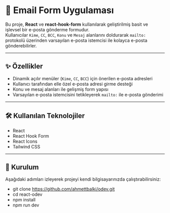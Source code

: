 # 📧 Email Form Uygulaması

Bu proje, **React** ve **react-hook-form** kullanılarak geliştirilmiş basit ve işlevsel bir e-posta gönderme formudur.  
Kullanıcılar `Kime`, `CC`, `BCC`, `Konu` ve `Mesaj` alanlarını doldurarak `mailto:` protokolü üzerinden varsayılan e-posta istemcisi ile kolayca e-posta gönderebilirler.

---

## ✨ Özellikler

- Dinamik açılır menüler (`Kime`, `CC`, `BCC`) için önerilen e-posta adresleri  
- Kullanıcı tarafından elle özel e-posta adresi girme desteği  
- Konu ve mesaj alanları ile gelişmiş form yapısı  
- Varsayılan e-posta istemcisini tetikleyerek `mailto:` ile e-posta gönderimi  

---

## 🛠️ Kullanılan Teknolojiler

- React
- React Hook Form
- React Icons
- Tailwind CSS

---

## 🚀 Kurulum

Aşağıdaki adımları izleyerek projeyi kendi bilgisayarınızda çalıştırabilirsiniz:

- git clone https://github.com/ahmettbalki/odev.git
- cd react-odev
- npm install
- npm run dev
